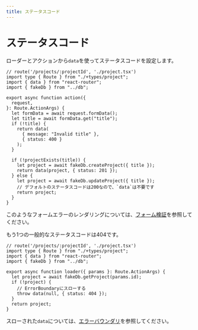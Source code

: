 ```yaml
---
title: ステータスコード
---
```


# ステータスコード

ローダーとアクションから`data`を使ってステータスコードを設定します。

```tsx filename=app/project.tsx lines=[3,12-15,20,23]
// route('/projects/:projectId', './project.tsx')
import type { Route } from "./+types/project";
import { data } from "react-router";
import { fakeDb } from "../db";

export async function action({
  request,
}: Route.ActionArgs) {
  let formData = await request.formData();
  let title = await formData.get("title");
  if (!title) {
    return data(
      { message: "Invalid title" },
      { status: 400 }
    );
  }

  if (!projectExists(title)) {
    let project = await fakeDb.createProject({ title });
    return data(project, { status: 201 });
  } else {
    let project = await fakeDb.updateProject({ title });
    // デフォルトのステータスコードは200なので、`data`は不要です
    return project;
  }
}
```

このようなフォームエラーのレンダリングについては、[フォーム検証](./form-validation)を参照してください。

もう1つの一般的なステータスコードは404です。

```tsx
// route('/projects/:projectId', './project.tsx')
import type { Route } from "./+types/project";
import { data } from "react-router";
import { fakeDb } from "../db";

export async function loader({ params }: Route.ActionArgs) {
  let project = await fakeDb.getProject(params.id);
  if (!project) {
    // ErrorBoundaryにスローする
    throw data(null, { status: 404 });
  }
  return project;
}
```

スローされた`data`については、[エラーバウンダリ](./error-boundary)を参照してください。

